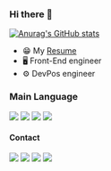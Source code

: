 ### Hi there 👋

<!--
**minemanemo/minemanemo** is a ✨ _special_ ✨ repository because its `README.md` (this file) appears on your GitHub profile.

Here are some ideas to get you started:

- 🔭 I’m currently working on ...
- 🌱 I’m currently learning ...
- 👯 I’m looking to collaborate on ...
- 🤔 I’m looking for help with ...
- 💬 Ask me about ...
- 📫 How to reach me: ...
- 😄 Pronouns: ...
- ⚡ Fun fact: ...
-->


[![Anurag's GitHub stats](https://github-readme-stats.vercel.app/api?username=minemanemo&theme=material-palenight)](https://github.com/anuraghazra/github-readme-stats)

* 😁 My [Resume](https://minemanemo.github.io/)
* 🖥 Front-End engineer
* ⚙️ DevPos engineer

### Main Language
<img src="https://img.shields.io/badge/JavaScript-F7DF1E?style=flat-square&logo=JavaScript&logoColor=black"/>
<img src="https://img.shields.io/badge/TypeScript-3178C6?style=flat-square&logo=TypeScript&logoColor=white"/>
<img src="https://img.shields.io/badge/Node.js-339933?style=flat-square&logo=Node.js&logoColor=white"/>
<img src="https://img.shields.io/badge/React-61DAFB?style=flat-square&logo=React&logoColor=black"/>

#### Contact
<a href="mailto:minhoe1122@naver.com" target="_blank"><img src="https://img.shields.io/badge/Naver-03C75A?style=flat-square&logo=Naver&logoColor=white"/></a>
<a href="mailto:minhoe1122@kakao.com" target="_blank"><img src="https://img.shields.io/badge/Kakao-FFCD00?style=flat-square&logo=Kakao&logoColor=white"/></a>
<a href="mailto:minhoe1122@gmail.com" target="_blank"><img src="https://img.shields.io/badge/Gmail-EA4335?style=flat-square&logo=Gmail&logoColor=white"/></a>
<a href="https://github.com/minemanemo" target="_blank"><img src="https://img.shields.io/badge/Github-181717?style=flat-square&logo=Github&logoColor=white"/></a>
